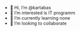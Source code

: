 - 👋 Hi, I’m @kartabas
- 👀 I’m interested is IT programm
- 🌱 I’m currently learning none
- 💞️ I’m looking to collaborate 


<!---
kartabas/kartabas is a ✨ special ✨ repository because its `README.md` (this file) appears on your GitHub profile.
You can click the Preview link to take a look at your changes.
--->
